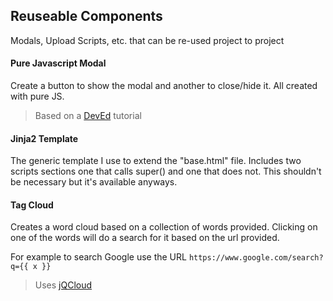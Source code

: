 ## Reuseable Components
Modals, Upload Scripts, etc. that can be re-used project to project

#### Pure Javascript Modal

Create a button to show the modal and another to close/hide it. All created with pure JS. 

> Based on a [DevEd](https://developedbyed.com/) tutorial 


#### Jinja2 Template

The generic template I use to extend the "base.html" file. Includes two scripts sections one that calls super() and one that does not. This shouldn't be necessary but it's available anyways. 


#### Tag Cloud

Creates a word cloud based on a collection of words provided. Clicking on one of the words will do a search for it based on the url provided.

For example to search Google use the URL `https://www.google.com/search?q={{ x }}` 

> Uses [jQCloud](https://mistic100.github.io/jQCloud/)
